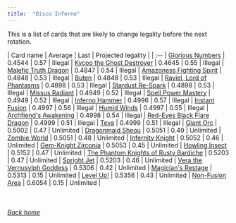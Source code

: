 ```yaml
---
title:  "Disco Inferno"
---
```


This is a list of cards that are likely to change legality before the next rotation.

| Card name | Average | Last | Projected legality |
| :-- |
[Glorious Numbers](https://db.ygoprodeck.com/card/?search=Glorious%20Numbers) | 0.4544 | 0.57 | Illegal |
[Kycoo the Ghost Destroyer](https://db.ygoprodeck.com/card/?search=Kycoo%20the%20Ghost%20Destroyer) | 0.4645 | 0.55 | Illegal |
[Malefic Truth Dragon](https://db.ygoprodeck.com/card/?search=Malefic%20Truth%20Dragon) | 0.4847 | 0.54 | Illegal |
[Amazoness Fighting Spirit](https://db.ygoprodeck.com/card/?search=Amazoness%20Fighting%20Spirit) | 0.4848 | 0.53 | Illegal |
[Buten](https://db.ygoprodeck.com/card/?search=Buten) | 0.4848 | 0.53 | Illegal |
[Raviel, Lord of Phantasms](https://db.ygoprodeck.com/card/?search=Raviel,%20Lord%20of%20Phantasms) | 0.4898 | 0.53 | Illegal |
[Stardust Re-Spark](https://db.ygoprodeck.com/card/?search=Stardust%20Re-Spark) | 0.4898 | 0.53 | Illegal |
[Missus Radiant](https://db.ygoprodeck.com/card/?search=Missus%20Radiant) | 0.4949 | 0.52 | Illegal |
[Spell Power Mastery](https://db.ygoprodeck.com/card/?search=Spell%20Power%20Mastery) | 0.4949 | 0.52 | Illegal |
[Inferno Hammer](https://db.ygoprodeck.com/card/?search=Inferno%20Hammer) | 0.4996 | 0.57 | Illegal |
[Instant Fusion](https://db.ygoprodeck.com/card/?search=Instant%20Fusion) | 0.4997 | 0.56 | Illegal |
[Humid Winds](https://db.ygoprodeck.com/card/?search=Humid%20Winds) | 0.4997 | 0.55 | Illegal |
[Archfiend's Awakening](https://db.ygoprodeck.com/card/?search=Archfiend's%20Awakening) | 0.4998 | 0.54 | Illegal |
[Red-Eyes Black Flare Dragon](https://db.ygoprodeck.com/card/?search=Red-Eyes%20Black%20Flare%20Dragon) | 0.4999 | 0.51 | Illegal |
[Teva](https://db.ygoprodeck.com/card/?search=Teva) | 0.4999 | 0.51 | Illegal |
[Giant Orc](https://db.ygoprodeck.com/card/?search=Giant%20Orc) | 0.5002 | 0.47 | Unlimited |
[Dragonmaid Sheou](https://db.ygoprodeck.com/card/?search=Dragonmaid%20Sheou) | 0.5051 | 0.49 | Unlimited |
[Zombie World](https://db.ygoprodeck.com/card/?search=Zombie%20World) | 0.5051 | 0.48 | Unlimited |
[Infernity Knight](https://db.ygoprodeck.com/card/?search=Infernity%20Knight) | 0.5052 | 0.46 | Unlimited |
[Gem-Knight Zirconia](https://db.ygoprodeck.com/card/?search=Gem-Knight%20Zirconia) | 0.5053 | 0.45 | Unlimited |
[Howling Insect](https://db.ygoprodeck.com/card/?search=Howling%20Insect) | 0.5152 | 0.47 | Unlimited |
[The Phantom Knights of Rusty Bardiche](https://db.ygoprodeck.com/card/?search=The%20Phantom%20Knights%20of%20Rusty%20Bardiche) | 0.5203 | 0.47 | Unlimited |
[Spright Jet](https://db.ygoprodeck.com/card/?search=Spright%20Jet) | 0.5203 | 0.46 | Unlimited |
[Vera the Vernusylph Goddess](https://db.ygoprodeck.com/card/?search=Vera%20the%20Vernusylph%20Goddess) | 0.5306 | 0.42 | Unlimited |
[Magician's Restage](https://db.ygoprodeck.com/card/?search=Magician's%20Restage) | 0.5313 | 0.15 | Unlimited |
[Level Up!](https://db.ygoprodeck.com/card/?search=Level%20Up!) | 0.5356 | 0.43 | Unlimited |
[Non-Fusion Area](https://db.ygoprodeck.com/card/?search=Non-Fusion%20Area) | 0.6054 | 0.15 | Unlimited |

<br>

###### [Back home](index)